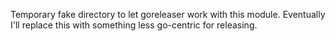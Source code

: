 Temporary fake directory to let goreleaser work with this module.
Eventually I'll replace this with something less go-centric for releasing.
